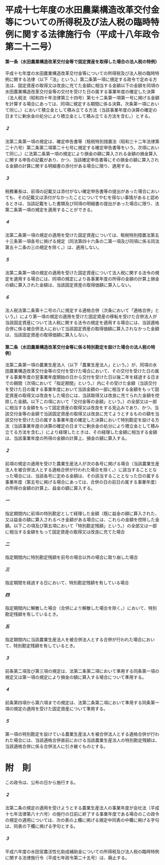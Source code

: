 # 平成十七年度の水田農業構造改革交付金等についての所得税及び法人税の臨時特例に関する法律施行令（平成十八年政令第二十二号）
#### 第一条（水田農業構造改革交付金等で固定資産を取得した場合の法人税の特例）
平成十七年度の水田農業構造改革交付金等についての所得税及び法人税の臨時特例に関する法律（以下「法」という。）第二条第一項に規定する政令で定める方法は、固定資産の取得又は改良に充てた金額に相当する金額以下の金額を同項の水田農業構造改革交付金等の交付を受けた日の属する事業年度の確定した決算（法人税法（昭和四十年法律第三十四号）第七十二条第一項第一号に掲げる金額を計算する場合にあっては、同項に規定する期間に係る決算。次条第一項において同じ。）において積立金として積み立てる方法（当該事業年度の決算の確定の日までに剰余金の処分により積立金として積み立てる方法を含む。）とする。
##### ２
法第二条第一項の規定は、確定申告書等（租税特別措置法（昭和三十二年法律第二十六号）第二条第二項第二十七号に規定する確定申告書等をいう。次項において同じ。）に法第二条第一項の規定により損金の額に算入される金額の損金算入に関する申告の記載があり、かつ、当該確定申告書等にその損金の額に算入される金額の計算に関する明細書の添付がある場合に限り、適用する。
##### ３
税務署長は、前項の記載又は添付がない確定申告書等の提出があった場合においても、その記載又は添付がなかったことについてやむを得ない事情があると認めるときは、当該記載をした書類及び同項の明細書の提出があった場合に限り、法第二条第一項の規定を適用することができる。
##### ４
法第二条第一項の規定の適用を受けた固定資産については、租税特別措置法第五十三条第一項各号に掲げる規定（同法第四十六条の二第一項及び同項に係る同法第五十二条の三の規定を除く。）は、適用しない。
##### ５
法第二条第一項の規定の適用を受けた固定資産について法人税に関する法令の規定を適用する場合には、同項の規定により各事業年度の所得の金額の計算上損金の額に算入された金額は、当該固定資産の取得価額に算入しない。
##### ６
法人税法第二条第十二号の八に規定する適格合併（次条において「適格合併」という。）により第一項の規定の適用を受けた固定資産の移転を受けた合併法人が当該固定資産について法人税に関する法令の規定を適用する場合には、当該適格合併に係る被合併法人において当該固定資産の取得価額に算入されなかった金額は、当該固定資産の取得価額に算入しない。
#### 第二条（水田農業構造改革交付金等に係る特別勘定を設けた場合の法人税の特例）
法第二条第一項の農業生産法人（以下「農業生産法人」という。）が、同項の水田農業構造改革交付金等の交付を受けた場合において、その交付を受けた日の属する事業年度の翌事業年度開始の日から交付を受けた日以後二年を経過する日までの期間（次項において「指定期間」という。）内にその受けた金額（当該交付を受けた日の属する事業年度において当該金額の一部に相当する金額をもって固定資産の取得又は改良をした場合には、当該取得又は改良に充てられた金額を控除した金額。以下この項において「交付金等の金額」という。）の全部又は一部に相当する金額をもって固定資産の取得又は改良をする見込みであり、かつ、当該交付金等の金額で当該固定資産の取得又は改良に充てようとするものの額を当該交付を受けた日の属する事業年度の確定した決算において特別勘定を設ける方法（当該事業年度の決算の確定の日までに剰余金の処分により積立金として積み立てる方法を含む。）により経理したときは、その経理した金額に相当する金額は、当該事業年度の所得の金額の計算上、損金の額に算入する。
##### ２
前項の規定の適用を受けた農業生産法人が次の各号に掲げる場合（当該農業生産法人を被合併法人とする適格合併が行われた場合を除く。）に該当することとなった場合には、当該各号に定める金額は、その該当することとなった日の属する事業年度（第五号に掲げる場合にあっては、合併の日の前日の属する事業年度）の所得の金額の計算上、益金の額に算入する。
##### 一
指定期間内に前項の特別勘定として経理した金額（既に益金の額に算入された、又は益金の額に算入されるべき金額がある場合には、これらの金額を控除した金額。以下この項及び第五項において「特別勘定残額」という。）の全部又は一部に相当する金額をもって固定資産の取得又は改良に充てた場合
##### 二
指定期間内に特別勘定残額を前号の場合以外の場合に取り崩した場合
##### 三
指定期間を経過する日において、特別勘定残額を有している場合
##### 四
指定期間内に解散した場合（合併により解散した場合を除く。）において、特別勘定残額を有しているとき。
##### 五
指定期間内に当該農業生産法人を被合併法人とする合併が行われた場合において、特別勘定残額を有しているとき。
##### ３
前条第二項及び第三項の規定は、法第二条第二項において準用する同条第一項の規定又は第一項の規定により損金の額に算入する場合について準用する。
##### ４
前条第四項から第六項までの規定は、法第二条第二項において準用する同条第一項の規定の適用を受けた固定資産について準用する。
##### ５
第一項の特別勘定を設けている農業生産法人を被合併法人とする適格合併が行われた場合には、当該適格合併直前における当該農業生産法人の特別勘定残額は、当該適格合併に係る合併法人に引き継ぐものとする。
# 附　則
この政令は、公布の日から施行する。
##### ２
法第二条の規定の適用を受けようとする農業生産法人の事業年度が会社法（平成十七年法律第八十六号）の施行の日前に終了する事業年度である場合のこの政令の規定の適用については、次の表の上欄に掲げる規定中同表の中欄に掲げる字句は、同表の下欄に掲げる字句とする。
##### ３
平成六年度の水田営農活性化助成補助金についての所得税及び法人税の臨時特例に関する法律施行令（平成七年政令第二十五号）は、廃止する。
